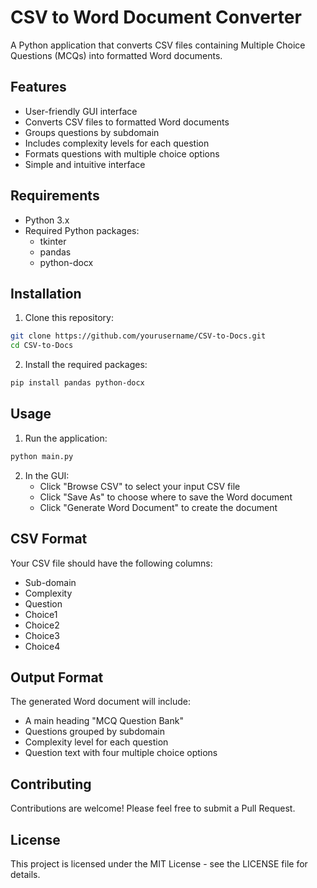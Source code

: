 # CSV to Word Document Converter

A Python application that converts CSV files containing Multiple Choice Questions (MCQs) into formatted Word documents.

## Features

- User-friendly GUI interface
- Converts CSV files to formatted Word documents
- Groups questions by subdomain
- Includes complexity levels for each question
- Formats questions with multiple choice options
- Simple and intuitive interface

## Requirements

- Python 3.x
- Required Python packages:
  - tkinter
  - pandas
  - python-docx

## Installation

1. Clone this repository:
```bash
git clone https://github.com/yourusername/CSV-to-Docs.git
cd CSV-to-Docs
```

2. Install the required packages:
```bash
pip install pandas python-docx
```

## Usage

1. Run the application:
```bash
python main.py
```

2. In the GUI:
   - Click "Browse CSV" to select your input CSV file
   - Click "Save As" to choose where to save the Word document
   - Click "Generate Word Document" to create the document

## CSV Format

Your CSV file should have the following columns:
- Sub-domain
- Complexity
- Question
- Choice1
- Choice2
- Choice3
- Choice4

## Output Format

The generated Word document will include:
- A main heading "MCQ Question Bank"
- Questions grouped by subdomain
- Complexity level for each question
- Question text with four multiple choice options

## Contributing

Contributions are welcome! Please feel free to submit a Pull Request.

## License

This project is licensed under the MIT License - see the LICENSE file for details.

